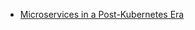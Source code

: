 - [Microservices in a Post-Kubernetes Era](https://www.infoq.com/articles/microservices-post-kubernetes)